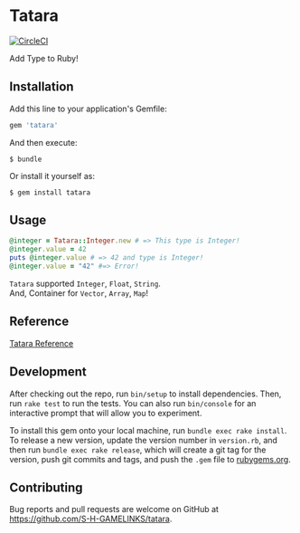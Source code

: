 # Tatara
[![CircleCI](https://circleci.com/gh/S-H-GAMELINKS/tatara/tree/master.svg?style=svg)](https://circleci.com/gh/S-H-GAMELINKS/tatara/tree/master)

Add Type to Ruby!

## Installation

Add this line to your application's Gemfile:

```ruby
gem 'tatara'
```

And then execute:

    $ bundle

Or install it yourself as:

    $ gem install tatara

## Usage

```ruby
@integer = Tatara::Integer.new # => This type is Integer!
@integer.value = 42
puts @integer.value # => 42 and type is Integer!
@integer.value = "42" #=> Error!
```

`Tatara` supported `Integer`, `Float`, `String`.  
And, Container for `Vector`, `Array`, `Map`!

## Reference

[Tatara Reference](https://s-h-gamelinks.github.io/tatara/)

## Development

After checking out the repo, run `bin/setup` to install dependencies. Then, run `rake test` to run the tests. You can also run `bin/console` for an interactive prompt that will allow you to experiment.

To install this gem onto your local machine, run `bundle exec rake install`. To release a new version, update the version number in `version.rb`, and then run `bundle exec rake release`, which will create a git tag for the version, push git commits and tags, and push the `.gem` file to [rubygems.org](https://rubygems.org).

## Contributing

Bug reports and pull requests are welcome on GitHub at https://github.com/S-H-GAMELINKS/tatara.
